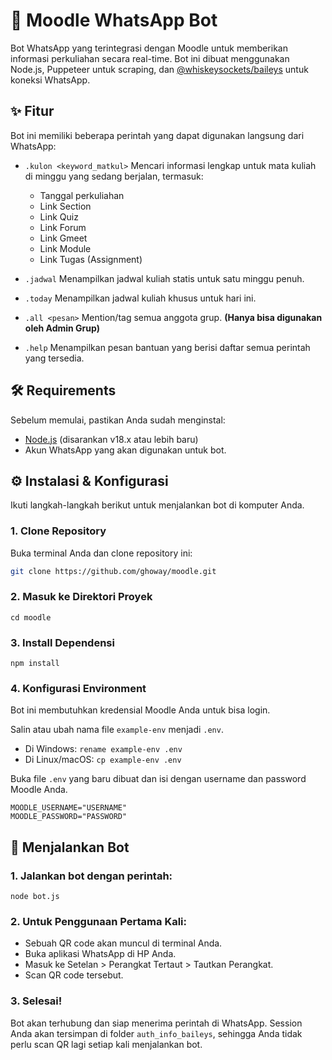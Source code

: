 # 🤖 Moodle WhatsApp Bot

Bot WhatsApp yang terintegrasi dengan Moodle untuk memberikan informasi perkuliahan secara real-time. Bot ini dibuat menggunakan Node.js, Puppeteer untuk scraping, dan [@whiskeysockets/baileys](https://github.com/WhiskeySockets/Baileys) untuk koneksi WhatsApp.

## ✨ Fitur

Bot ini memiliki beberapa perintah yang dapat digunakan langsung dari WhatsApp:

-   `.kulon <keyword_matkul>`
    Mencari informasi lengkap untuk mata kuliah di minggu yang sedang berjalan, termasuk:
    -   Tanggal perkuliahan
    -   Link Section
    -   Link Quiz
    -   Link Forum
    -   Link Gmeet
    -   Link Module
    -   Link Tugas (Assignment)

-   `.jadwal`
    Menampilkan jadwal kuliah statis untuk satu minggu penuh.

-   `.today`
    Menampilkan jadwal kuliah khusus untuk hari ini.

-   `.all <pesan>`
    Mention/tag semua anggota grup. **(Hanya bisa digunakan oleh Admin Grup)**

-   `.help`
    Menampilkan pesan bantuan yang berisi daftar semua perintah yang tersedia.

## 🛠️ Requirements

Sebelum memulai, pastikan Anda sudah menginstal:
-   [Node.js](https://nodejs.org/) (disarankan v18.x atau lebih baru)
-   Akun WhatsApp yang akan digunakan untuk bot.

## ⚙️ Instalasi & Konfigurasi

Ikuti langkah-langkah berikut untuk menjalankan bot di komputer Anda.

### 1. Clone Repository
Buka terminal Anda dan clone repository ini:
```bash
git clone https://github.com/ghoway/moodle.git
```
### 2. Masuk ke Direktori Proyek
```
cd moodle
```
### 3.  Install Dependensi
```
npm install
```

### 4. Konfigurasi Environment
Bot ini membutuhkan kredensial Moodle Anda untuk bisa login.

Salin atau ubah nama file `example-env` menjadi `.env`.
- Di Windows: `rename example-env .env`
- Di Linux/macOS: `cp example-env .env`

Buka file `.env` yang baru dibuat dan isi dengan username dan password Moodle Anda.
```
MOODLE_USERNAME="USERNAME"
MOODLE_PASSWORD="PASSWORD"
```

## 🚀 Menjalankan Bot

### 1. Jalankan bot dengan perintah:

```
node bot.js
```

### 2. Untuk Penggunaan Pertama Kali:

- Sebuah QR code akan muncul di terminal Anda.
- Buka aplikasi WhatsApp di HP Anda.
- Masuk ke Setelan > Perangkat Tertaut > Tautkan Perangkat.
- Scan QR code tersebut.

### 3. Selesai!
Bot akan terhubung dan siap menerima perintah di WhatsApp. Session Anda akan tersimpan di folder `auth_info_baileys`, sehingga Anda tidak perlu scan QR lagi setiap kali menjalankan bot.
